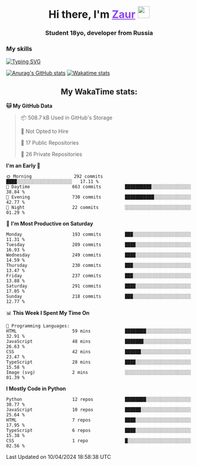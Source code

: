 <h1 align="center">
    Hi there, I'm 
    <a href="https://t.me/skyguy" target="_blank" style="color: #8C43EA">Zaur</a>
    <img src="https://github.com/blackcater/blackcater/raw/main/images/Hi.gif" height="32">
</h1>

<h3 align="center">
    Student 18yo, developer from Russia
</h3>  

### **My skills**
[![Typing SVG](https://readme-typing-svg.herokuapp.com?font=Oxanium&duration=3000&pause=1500&color=8C43EA&height=30&lines=Python:+FastAPI,+Flask,+Aiogram,+Telethon;SQL:+PostgreSQL,+SQLite;JavaScript/TypeScript:+React.js;HTML+(PUG),+CSS+(SCSS))](https://git.io/typing-svg)

[![Anurag's GitHub stats](https://github-readme-stats.vercel.app/api?username=mrskyguy&hide_title=true&count_private=true&show_icons=true&title_color=8C43EA&icon_color=BE57EA&bg_color=30,191919,341b56&text_color=B1B1B1&border_radius=10&hide_border=true)](https://github.com/anuraghazra/github-readme-stats)
[![Wakatime stats](https://github-readme-stats.vercel.app/api/wakatime?username=skyguy&hide_title=true&show_icons=true&title_color=8C43EA&icon_color=BE57EA&bg_color=30,191919,341b56&text_color=B1B1B1&border_radius=10&hide_border=true)](https://github.com/anuraghazra/github-readme-stats)


<h2 align="center"> My WakaTime stats: </h2>

<!--START_SECTION:waka-->
**🐱 My GitHub Data** 

> 📦 508.7 kB Used in GitHub's Storage 
 > 
> 🚫 Not Opted to Hire
 > 
> 📜 17 Public Repositories 
 > 
> 🔑 26 Private Repositories 
 > 
**I'm an Early 🐤** 

```text
🌞 Morning                292 commits         ████░░░░░░░░░░░░░░░░░░░░░   17.11 % 
🌆 Daytime                663 commits         ██████████░░░░░░░░░░░░░░░   38.84 % 
🌃 Evening                730 commits         ███████████░░░░░░░░░░░░░░   42.77 % 
🌙 Night                  22 commits          ░░░░░░░░░░░░░░░░░░░░░░░░░   01.29 % 
```
📅 **I'm Most Productive on Saturday** 

```text
Monday                   193 commits         ███░░░░░░░░░░░░░░░░░░░░░░   11.31 % 
Tuesday                  289 commits         ████░░░░░░░░░░░░░░░░░░░░░   16.93 % 
Wednesday                249 commits         ████░░░░░░░░░░░░░░░░░░░░░   14.59 % 
Thursday                 230 commits         ███░░░░░░░░░░░░░░░░░░░░░░   13.47 % 
Friday                   237 commits         ███░░░░░░░░░░░░░░░░░░░░░░   13.88 % 
Saturday                 291 commits         ████░░░░░░░░░░░░░░░░░░░░░   17.05 % 
Sunday                   218 commits         ███░░░░░░░░░░░░░░░░░░░░░░   12.77 % 
```


📊 **This Week I Spent My Time On** 

```text
💬 Programming Languages: 
HTML                     59 mins             ████████░░░░░░░░░░░░░░░░░   32.91 % 
JavaScript               48 mins             ███████░░░░░░░░░░░░░░░░░░   26.63 % 
CSS                      42 mins             ██████░░░░░░░░░░░░░░░░░░░   23.47 % 
TypeScript               28 mins             ████░░░░░░░░░░░░░░░░░░░░░   15.58 % 
Image (svg)              2 mins              ░░░░░░░░░░░░░░░░░░░░░░░░░   01.39 % 
```

**I Mostly Code in Python** 

```text
Python                   12 repos            ████████░░░░░░░░░░░░░░░░░   30.77 % 
JavaScript               10 repos            ██████░░░░░░░░░░░░░░░░░░░   25.64 % 
HTML                     7 repos             ████░░░░░░░░░░░░░░░░░░░░░   17.95 % 
TypeScript               6 repos             ████░░░░░░░░░░░░░░░░░░░░░   15.38 % 
CSS                      1 repo              █░░░░░░░░░░░░░░░░░░░░░░░░   02.56 % 
```




 Last Updated on 10/04/2024 18:58:38 UTC
<!--END_SECTION:waka-->

